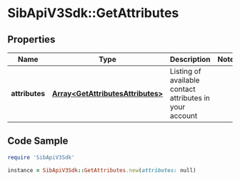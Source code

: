 # SibApiV3Sdk::GetAttributes

## Properties

Name | Type | Description | Notes
------------ | ------------- | ------------- | -------------
**attributes** | [**Array&lt;GetAttributesAttributes&gt;**](GetAttributesAttributes.md) | Listing of available contact attributes in your account | 

## Code Sample

```ruby
require 'SibApiV3Sdk'

instance = SibApiV3Sdk::GetAttributes.new(attributes: null)
```


